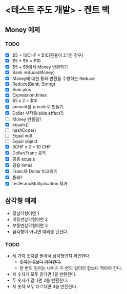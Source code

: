 # <테스트 주도 개발> - 켄트 백

## Money 예제

### TODO
* [x] $5 + 10CHF = $10(환율이 2:1인 경우)
* [x] $5 + $5 = $10
* [x] $5 + $5에서 Money 반환하기
* [x] Bank.reduce(Money)
* [x] Money에 대한 통화 변환을 수행하는 Reduce
* [x] Reduce(Bank, String)
* [x] Sum.plus
* [x] Expression.times
* [x] $5 x 2 = $10
* [x] amount를 private로 만들기
* [x] Dollar 부작용(side effect?)
* [ ] Money 반올림?
* [x] equals()
* [ ] hashCode()
* [ ] Equal null
* [ ] Equal object
* [x] 5CHF x 2 = 10 CHF
* [x] Dollar/Franc 중복
* [x] 공용 equals
* [x] 공용 times
* [x] Franc와 Dollar 비교하기
* [x] 통화?
* [x] testFrancMultiplication 제거

## 삼각형 예제

- 정삼각형이면 1
- 이등변삼각형이면 2
- 부등변삼각형이면 3
- 삼각형이 아니면 예외를 던진다.

### TODO 
- 세 가지 숫자를 받아서 삼각형인지 확인한다.
  - ~~숫자는 0보다 커야한다.~~
  - 한 변의 길이는 나머지 두 변의 길이의 합보다 작아야 한다.
- 세 숫자가 모두 같다면 1을 반환한다.
- 두 숫자가 같다면 2를 반환한다.
- 세 숫자 모두 다르다면 3을 반환한다.